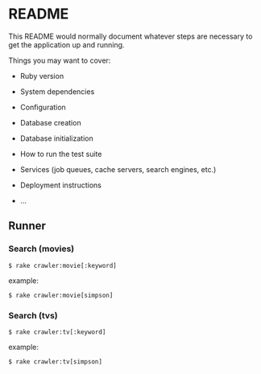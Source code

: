 # README

This README would normally document whatever steps are necessary to get the
application up and running.

Things you may want to cover:

* Ruby version

* System dependencies

* Configuration

* Database creation

* Database initialization

* How to run the test suite

* Services (job queues, cache servers, search engines, etc.)

* Deployment instructions

* ...

## Runner
### Search (movies)
```
$ rake crawler:movie[:keyword]
```

example:
```
$ rake crawler:movie[simpson]
```

### Search (tvs)
```
$ rake crawler:tv[:keyword]
```

example:
```
$ rake crawler:tv[simpson]
```
